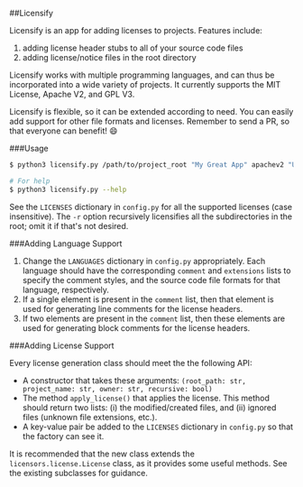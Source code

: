 ##Licensify

Licensify is an app for adding licenses to projects. Features include:

1. adding license header stubs to all of your source code files
2. adding license/notice files in the root directory

Licensify works with multiple programming languages, and can thus be incorporated into a wide variety of projects. It currently supports the MIT License, Apache V2, and GPL V3.

Licensify is flexible, so it can be extended according to need. You can easily add support for other file formats and licenses. Remember to send a PR, so that everyone can benefit! :smile:

###Usage
```sh
$ python3 licensify.py /path/to/project_root "My Great App" apachev2 "Udey Rishi" -r

# For help
$ python3 licensify.py --help
```

See the ```LICENSES``` dictionary in ```config.py``` for all the supported licenses (case insensitive). The ```-r``` option recursively licensifies all the subdirectories in the root; omit it if that's not desired.

###Adding Language Support

1. Change the ```LANGUAGES``` dictionary in ```config.py``` appropriately. Each language should have the corresponding ```comment``` and ```extensions``` lists to specify the comment styles, and the source code file formats for that language, respectively.
2. If a single element is present in the ```comment``` list, then that element is used for generating line comments for the license headers.
3. If two elements are present in the ```comment``` list, then these elements are used for generating block comments for the license headers.

###Adding License Support

Every license generation class should meet the the following API:

* A constructor that takes these arguments: ```(root_path: str, project_name: str, owner: str, recursive: bool)```
* The method ```apply_license()``` that applies the license. This method should return two lists: (i) the modified/created files, and (ii) ignored files (unknown file extensions, etc.).
* A key-value pair be added to the ```LICENSES``` dictionary in ```config.py``` so that the factory can see it.

It is recommended that the new class extends the ```licensors.license.License``` class, as it provides some useful methods. See the existing subclasses for guidance.
